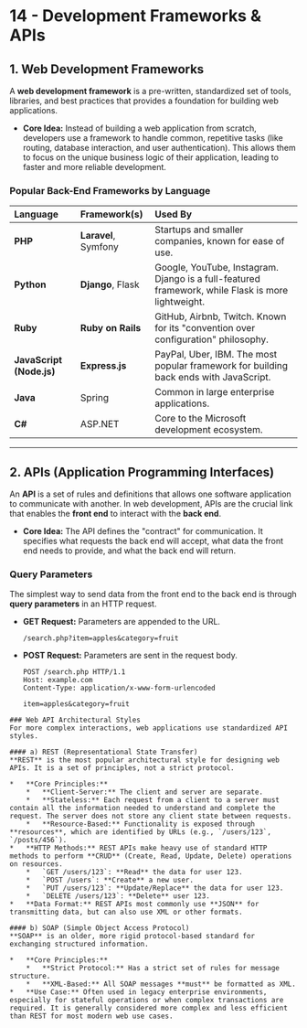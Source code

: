 # 14 - Development Frameworks & APIs

## 1. Web Development Frameworks

A **web development framework** is a pre-written, standardized set of tools, libraries, and best practices that provides a foundation for building web applications.

*   **Core Idea:** Instead of building a web application from scratch, developers use a framework to handle common, repetitive tasks (like routing, database interaction, and user authentication). This allows them to focus on the unique business logic of their application, leading to faster and more reliable development.

### Popular Back-End Frameworks by Language

| Language | Framework(s) | Used By |
| :--- | :--- | :--- |
| **PHP** | **Laravel**, Symfony | Startups and smaller companies, known for ease of use. |
| **Python**| **Django**, Flask | Google, YouTube, Instagram. Django is a full-featured framework, while Flask is more lightweight. |
| **Ruby** | **Ruby on Rails** | GitHub, Airbnb, Twitch. Known for its "convention over configuration" philosophy. |
| **JavaScript (Node.js)**| **Express.js**| PayPal, Uber, IBM. The most popular framework for building back ends with JavaScript. |
| **Java** | Spring | Common in large enterprise applications. |
| **C#** | ASP.NET | Core to the Microsoft development ecosystem. |

---

## 2. APIs (Application Programming Interfaces)

An **API** is a set of rules and definitions that allows one software application to communicate with another. In web development, APIs are the crucial link that enables the **front end** to interact with the **back end**.

*   **Core Idea:** The API defines the "contract" for communication. It specifies what requests the back end will accept, what data the front end needs to provide, and what the back end will return.

### Query Parameters
The simplest way to send data from the front end to the back end is through **query parameters** in an HTTP request.
*   **GET Request:** Parameters are appended to the URL.
    ```
    /search.php?item=apples&category=fruit
    ```
*   **POST Request:** Parameters are sent in the request body.
    ```http
    POST /search.php HTTP/1.1
    Host: example.com
    Content-Type: application/x-www-form-urlencoded

    item=apples&category=fruit
```
### Web API Architectural Styles
For more complex interactions, web applications use standardized API styles.

#### a) REST (Representational State Transfer)
**REST** is the most popular architectural style for designing web APIs. It is a set of principles, not a strict protocol.

*   **Core Principles:**
    *   **Client-Server:** The client and server are separate.
    *   **Stateless:** Each request from a client to a server must contain all the information needed to understand and complete the request. The server does not store any client state between requests.
    *   **Resource-Based:** Functionality is exposed through **resources**, which are identified by URLs (e.g., `/users/123`, `/posts/456`).
*   **HTTP Methods:** REST APIs make heavy use of standard HTTP methods to perform **CRUD** (Create, Read, Update, Delete) operations on resources.
    *   `GET /users/123`: **Read** the data for user 123.
    *   `POST /users`: **Create** a new user.
    *   `PUT /users/123`: **Update/Replace** the data for user 123.
    *   `DELETE /users/123`: **Delete** user 123.
*   **Data Format:** REST APIs most commonly use **JSON** for transmitting data, but can also use XML or other formats.

#### b) SOAP (Simple Object Access Protocol)
**SOAP** is an older, more rigid protocol-based standard for exchanging structured information.

*   **Core Principles:**
    *   **Strict Protocol:** Has a strict set of rules for message structure.
    *   **XML-Based:** All SOAP messages **must** be formatted as XML.
*   **Use Case:** Often used in legacy enterprise environments, especially for stateful operations or when complex transactions are required. It is generally considered more complex and less efficient than REST for most modern web use cases.
